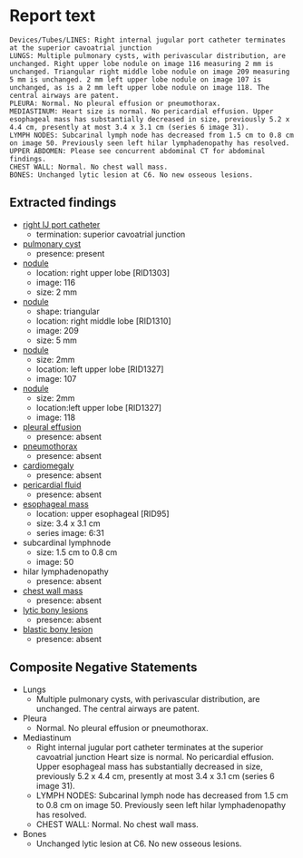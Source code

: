 # Report text

```text
Devices/Tubes/LINES: Right internal jugular port catheter terminates at the superior cavoatrial junction
LUNGS: Multiple pulmonary cysts, with perivascular distribution, are unchanged. Right upper lobe nodule on image 116 measuring 2 mm is unchanged. Triangular right middle lobe nodule on image 209 measuring 5 mm is unchanged. 2 mm left upper lobe nodule on image 107 is unchanged, as is a 2 mm left upper lobe nodule on image 118. The central airways are patent.
PLEURA: Normal. No pleural effusion or pneumothorax.
MEDIASTINUM: Heart size is normal. No pericardial effusion. Upper esophageal mass has substantially decreased in size, previously 5.2 x 4.4 cm, presently at most 3.4 x 3.1 cm (series 6 image 31).
LYMPH NODES: Subcarinal lymph node has decreased from 1.5 cm to 0.8 cm on image 50. Previously seen left hilar lymphadenopathy has resolved.
UPPER ABDOMEN: Please see concurrent abdominal CT for abdominal findings.
CHEST WALL: Normal. No chest wall mass.
BONES: Unchanged lytic lesion at C6. No new osseous lesions.
```

## Extracted findings

- [right IJ port catheter](../../definitions/hood/tunneled-port-catheter.json)
  - termination: superior cavoatrial junction
- [pulmonary cyst](../../definitions/upmedic/Cyst.cde.md)
  - presence: present
- [nodule](../../definitions/hood/pulmonary-nodule.json)
  - location: right upper lobe \[RID1303]
  - image: 116
  - size: 2 mm
- [nodule](../../definitions/hood/pulmonary-nodule.json)
  - shape: triangular
  - location: right middle lobe \[RID1310\]
  - image: 209
  - size: 5 mm
- [nodule](../../definitions/hood/pulmonary-nodule.json)
  - size: 2mm
  - location: left upper lobe \[RID1327\]
  - image: 107
- [nodule](../../definitions/hood/pulmonary-nodule.json)
  - size: 2mm
  - location:left upper lobe \[RID1327\]
  - image: 118
- [pleural effusion](../../definitions/hood/pleural-effusion.json)
  - presence: absent
- [pneumothorax](../../definitions/hood/pneumothorax.md)
  - presence: absent
- [cardiomegaly](../../definitions/upmedic/Cardiomegaly.cde.md)
  - presence: absent
- [pericardial fluid](../../definitions/hood/pericardial-effusion.md)
  - presence: absent
- [esophageal mass](../../definitions/hood/esophageal-mass.md)
  - location: upper esophageal \[RID95\]
  - size: 3.4 x 3.1 cm
  - series image: 6:31
- subcardinal lymphnode
  - size: 1.5 cm to 0.8 cm
  - image: 50
- hilar lymphadenopathy
  - presence: absent
- [chest wall mass](../../definitions/nuance/chest_wall_mass.json)
  - presence: absent
- [lytic bony lesions](../../definitions/hood/lytic-lesion.md)
  - presence: absent
- [blastic bony lesion](../../definitions/hood/sclerotic-lesion.md)
  - presence: absent

## Composite Negative Statements

- Lungs
  - Multiple pulmonary cysts, with perivascular distribution, are unchanged. The central airways are patent.
- Pleura
  - Normal. No pleural effusion or pneumothorax.
- Mediastinum
  - Right internal jugular port catheter terminates at the superior cavoatrial junction
Heart size is normal. No pericardial effusion. Upper esophageal mass has substantially decreased in size, previously 5.2 x 4.4 cm, presently at most 3.4 x 3.1 cm (series 6 image 31).
  - LYMPH NODES: Subcarinal lymph node has decreased from 1.5 cm to 0.8 cm on image 50. Previously seen left hilar lymphadenopathy has resolved.
  - CHEST WALL: Normal. No chest wall mass.
- Bones
  - Unchanged lytic lesion at C6. No new osseous lesions.
  